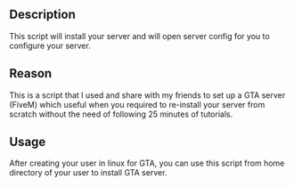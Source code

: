 ## Description

This script will install your server and will open server config for you to configure your server. 

## Reason

This is a script that I used and share with my friends to set up a GTA server (FiveM) which useful when you required to re-install your server from scratch without the need of following 25 minutes of tutorials.

## Usage

After creating your user in linux for GTA, you can use this script from home directory of your user to install GTA server.
